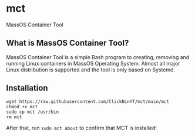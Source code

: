 # mct
MassOS Container Tool

## What is MassOS Container Tool?
MassOS Container Tool is a simple Bash program to creating, removing and running Linux containers in MassOS Operating System. Almost all major Linux distribution is supported and the tool is only based on Systemd.

## Installation
```
wget https://raw.githubusercontent.com/ClickNinYT/mct/main/mct
chmod +x mct
sudo cp mct /usr/bin
rm mct
```
After that, run `sudo mct about` to confirm that MCT is installed!
